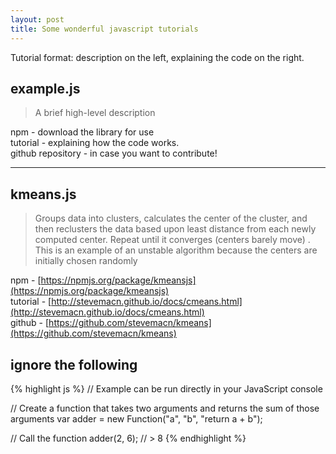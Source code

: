```yaml
---
layout: post
title: Some wonderful javascript tutorials
---
```


Tutorial format:  description on the left, explaining the code on the right.

## example.js

> A brief high-level description 

npm - download the library for use  
tutorial - explaining how the code works.  
github repository - in case you want to contribute!  

-----
## kmeans.js
> Groups data into clusters, calculates the center of the cluster, and then reclusters the data based upon least distance from each newly computed center. Repeat until it converges (centers barely move) . This is an example of an unstable algorithm because the centers are initially chosen randomly 

npm - [https://npmjs.org/package/kmeansjs](https://npmjs.org/package/kmeansjs)  
tutorial - [http://stevemacn.github.io/docs/cmeans.html](http://stevemacn.github.io/docs/cmeans.html)  
github - [https://github.com/stevemacn/kmeans](https://github.com/stevemacn/kmeans)  

## ignore the following

{% highlight js %}
// Example can be run directly in your JavaScript console

// Create a function that takes two arguments and returns the sum of those arguments
var adder = new Function("a", "b", "return a + b");

// Call the function
adder(2, 6);
// > 8
{% endhighlight %}

